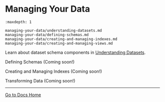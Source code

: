 # Managing Your Data


```{toctree}
:maxdepth: 1

managing-your-data/understanding-datasets.md
managing-your-data/defining-schemas.md
managing-your-data/creating-and-managing-indexes.md
managing-your-data/creating-and-managing-views.md
```

Learn about dataset schema components in [Understanding Datasets](./managing-your-data/understanding-datasets.md).

Defining Schemas (Coming soon!)

Creating and Managing Indexes (Coming soon!)

Transforming Data (Coming soon!)

---
[Go to Docs Home](https://github.com/iexcloud/docs/blob/main/README.md)